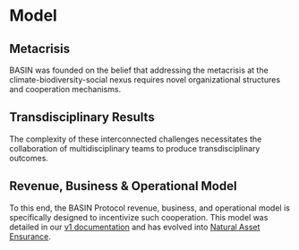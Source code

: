 # Model

## Metacrisis

BASIN was founded on the belief that addressing the metacrisis at the climate-biodiversity-social nexus requires novel organizational structures and cooperation mechanisms.&#x20;

## Transdisciplinary Results

The complexity of these interconnected challenges necessitates the collaboration of multidisciplinary teams to produce transdisciplinary outcomes.&#x20;

## Revenue, Business & Operational Model

To this end, the BASIN Protocol revenue, business, and operational model is specifically designed to incentivize such cooperation. This model was detailed in our [v1 documentation](https://github.com/basin-global/docs-archived/tree/main/how) and has evolved into [Natural Asset Ensurance](../ensurance/natural-asset-ensurance.md).
